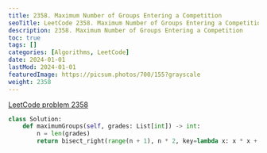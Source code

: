 ```yaml
---
title: 2358. Maximum Number of Groups Entering a Competition
seoTitle: LeetCode 2358. Maximum Number of Groups Entering a Competition | Python solution and explanation
description: 2358. Maximum Number of Groups Entering a Competition
toc: true
tags: []
categories: [Algorithms, LeetCode]
date: 2024-01-01
lastMod: 2024-01-01
featuredImage: https://picsum.photos/700/155?grayscale
weight: 2358
---
```


[LeetCode problem 2358](https://leetcode.com/problems/maximum-number-of-groups-entering-a-competition/)

```python
class Solution:
    def maximumGroups(self, grades: List[int]) -> int:
        n = len(grades)
        return bisect_right(range(n + 1), n * 2, key=lambda x: x * x + x) - 1

```
